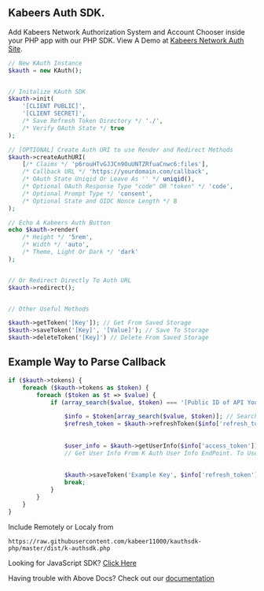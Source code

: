 ## Kabeers Auth SDK.

Add Kabeers Network Authorization System and Account Chooser inside your PHP app with our PHP SDK.
View A Demo at [Kabeers Network Auth Site](http://auth.kabeersnetwork.rf.gd/server/account/).



```php
// New KAuth Instance
$kauth = new KAuth();


// Initalize KAuth SDK
$kauth->init(
    '[CLIENT PUBLIC]',
    '[CLIENT SECRET]',
    /* Save Refresh Token Directory */ './', 
    /* Verify OAuth State */ true
);

// [OPTIONAL] Create Auth URI to use Render and Redirect Methods
$kauth->createAuthURI(
    [/* Claims */ 'p6rouHTvGJJCn9OuUNTZRfuaCnwc6:files'],
    /* Callback URL */ 'https://yourdomain.com/callback',
    /* OAuth State Uniqid Or Leave As '' */ uniqid(),
    /* Optional OAuth Response Type "code" OR "token" */ 'code',
    /* Optional Prompt Type */ 'consent',
    /* Optional State and OIDC Nonce Length */ 8
);

// Echo A Kabeers Auth Button
echo $kauth->render( 
    /* Height */ '5rem', 
    /* Width */ 'auto', 
    /* Theme, Light Or Dark */ 'dark'
);


// Or Redirect Directly To Auth URL
$kauth->redirect();


// Other Useful Methods

$kauth->getToken('[Key']); // Get From Saved Storage
$kauth->saveToken('[Key]', '[Value]'); // Save To Storage
$kauth->deleteToken('[Key]') // Delete From Saved Storage

```

## Example Way to Parse Callback

```php
if ($kauth->tokens) {
    foreach ($kauth->tokens as $token) {
        foreach ($token as $t => $value) {
            if (array_search($value, $token) === '[Public ID of API You Want]') {

                $info = $token[array_search($value, $token)]; // Search Token Array for Value
                $refresh_token = $kauth->refreshToken($info['refresh_token']); // Refresh Token For API
                
                
                $user_info = $kauth->getUserInfo($info['access_token']);
                // Get User Info From K Auth User Info EndPoint. To Use it Public API Claim Should be [AStroWorld_Cn9OuUNTZRfuaCnwc6]
                
                
                $kauth->saveToken('Example Key', $info['refresh_token']); // Save Refresh Token To Use Later!
                break;
            }
        }
    }
}

````

Include Remotely or Localy from

```
https://raw.githubusercontent.com/kabeer11000/kauthsdk-php/master/dist/k-authsdk.php
```

Looking for JavaScript SDK? [Click Here](https://kabeer11000.github.io/kauthsdk-js/)

Having trouble with Above Docs? Check out our [documentation](http://kabeersnetwork.dx.am/apis#item-14-4)
